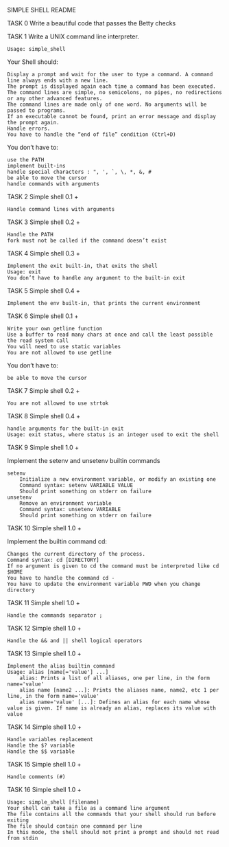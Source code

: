 SIMPLE SHELL README

TASK 0
Write a beautiful code that passes the Betty checks

TASK 1
Write a UNIX command line interpreter.

    Usage: simple_shell

Your Shell should:

    Display a prompt and wait for the user to type a command. A command line always ends with a new line.
    The prompt is displayed again each time a command has been executed.
    The command lines are simple, no semicolons, no pipes, no redirections or any other advanced features.
    The command lines are made only of one word. No arguments will be passed to programs.
    If an executable cannot be found, print an error message and display the prompt again.
    Handle errors.
    You have to handle the “end of file” condition (Ctrl+D)

You don’t have to:

    use the PATH
    implement built-ins
    handle special characters : ", ', `, \, *, &, #
    be able to move the cursor
    handle commands with arguments

TASK 2
Simple shell 0.1 +

    Handle command lines with arguments


TASK 3
Simple shell 0.2 +

    Handle the PATH
    fork must not be called if the command doesn’t exist

TASK 4 
Simple shell 0.3 +

    Implement the exit built-in, that exits the shell
    Usage: exit
    You don’t have to handle any argument to the built-in exit

TASK 5
Simple shell 0.4 +

    Implement the env built-in, that prints the current environment

TASK 6 
Simple shell 0.1 +

    Write your own getline function
    Use a buffer to read many chars at once and call the least possible the read system call
    You will need to use static variables
    You are not allowed to use getline

You don’t have to:

    be able to move the cursor

TASK 7
Simple shell 0.2 +

    You are not allowed to use strtok

TASK 8 
Simple shell 0.4 +

    handle arguments for the built-in exit
    Usage: exit status, where status is an integer used to exit the shell

TASK 9 
Simple shell 1.0 +

Implement the setenv and unsetenv builtin commands

    setenv
        Initialize a new environment variable, or modify an existing one
        Command syntax: setenv VARIABLE VALUE
        Should print something on stderr on failure
    unsetenv
        Remove an environment variable
        Command syntax: unsetenv VARIABLE
        Should print something on stderr on failure

TASK 10 
Simple shell 1.0 +

Implement the builtin command cd:

    Changes the current directory of the process.
    Command syntax: cd [DIRECTORY]
    If no argument is given to cd the command must be interpreted like cd $HOME
    You have to handle the command cd -
    You have to update the environment variable PWD when you change directory

TASK 11
Simple shell 1.0 +

    Handle the commands separator ;

TASK 12
Simple shell 1.0 +

    Handle the && and || shell logical operators

TASK 13
Simple shell 1.0 +

    Implement the alias builtin command
    Usage: alias [name[='value'] ...]
        alias: Prints a list of all aliases, one per line, in the form name='value'
        alias name [name2 ...]: Prints the aliases name, name2, etc 1 per line, in the form name='value'
        alias name='value' [...]: Defines an alias for each name whose value is given. If name is already an alias, replaces its value with value

TASK 14
Simple shell 1.0 +

    Handle variables replacement
    Handle the $? variable
    Handle the $$ variable

TASK 15 
Simple shell 1.0 +

    Handle comments (#)

TASK 16 
Simple shell 1.0 +

    Usage: simple_shell [filename]
    Your shell can take a file as a command line argument
    The file contains all the commands that your shell should run before exiting
    The file should contain one command per line
    In this mode, the shell should not print a prompt and should not read from stdin
